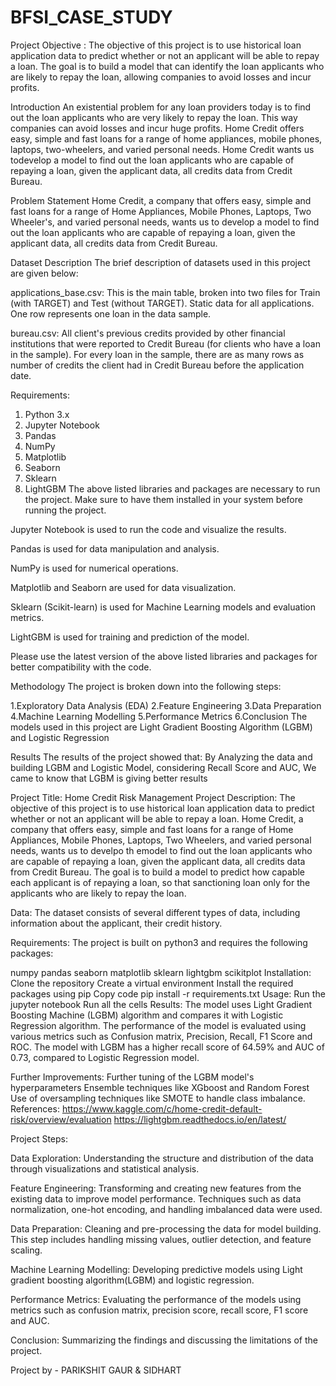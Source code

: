 # BFSI_CASE_STUDY
Project Objective :
The objective of this project is to use historical loan application data to predict whether or not an applicant will be able to repay a loan. The goal is to build a model that can identify the loan applicants who are likely to repay the loan, allowing companies to avoid losses and incur profits.

Introduction
An existential problem for any loan providers today is to find out the loan applicants who are very likely to repay the loan. This way companies can avoid losses and incur huge profits. Home Credit offers easy, simple and fast loans for a range of home appliances, mobile phones, laptops, two-wheelers, and varied personal needs. Home Credit wants us todevelop a model to find out the loan applicants who are capable of repaying a loan, given the applicant data, all credits data from Credit Bureau.

Problem Statement
Home Credit, a company that offers easy, simple and fast loans for a range of Home Appliances, Mobile Phones, Laptops, Two Wheeler's, and varied personal needs, wants us to develop a model to find out the loan applicants who are capable of repaying a loan, given the applicant data, all credits data from Credit Bureau.

Dataset Description
The brief description of datasets used in this project are given below:

applications_base.csv:
This is the main table, broken into two files for Train (with TARGET) and Test (without TARGET). Static data for all applications. One row represents one loan in the data sample.

bureau.csv:
All client's previous credits provided by other financial institutions that were reported to Credit Bureau (for clients who have a loan in the sample). For every loan in the sample, there are as many rows as number of credits the client had in Credit Bureau before the application date.


Requirements:
1. Python 3.x
2. Jupyter Notebook
3. Pandas
4. NumPy
5. Matplotlib
6. Seaborn
7. Sklearn
8. LightGBM
The above listed libraries and packages are necessary to run the project. Make sure to have them installed in your system before running the project.

Jupyter Notebook is used to run the code and visualize the results.

Pandas is used for data manipulation and analysis.

NumPy is used for numerical operations.

Matplotlib and Seaborn are used for data visualization.

Sklearn (Scikit-learn) is used for Machine Learning models and evaluation metrics.

LightGBM is used for training and prediction of the model.

Please use the latest version of the above listed libraries and packages for better compatibility with the code.

Methodology
The project is broken down into the following steps:

1.Exploratory Data Analysis (EDA)
2.Feature Engineering
3.Data Preparation
4.Machine Learning Modelling
5.Performance Metrics
6.Conclusion
The models used in this project are Light Gradient Boosting Algorithm (LGBM) and Logistic Regression

Results
The results of the project showed that: By Analyzing the data and building LGBM and Logistic Model, considering Recall Score and AUC, We came to know that LGBM is giving better results



Project Title: Home Credit Risk Management Project Description: The objective of this project is to use historical loan application data to predict whether or not an applicant will be able to repay a loan. Home Credit, a company that offers easy, simple and fast loans for a range of Home Appliances, Mobile Phones, Laptops, Two Wheelers, and varied personal needs, wants us to develpo th emodel to find out the loan applicants who are capable of repaying a loan, given the applicant data, all credits data from Credit Bureau. The goal is to build a model to predict how capable each applicant is of repaying a loan, so that sanctioning loan only for the applicants who are likely to repay the loan.

Data: The dataset consists of several different types of data, including information about the applicant, their credit history.

Requirements: The project is built on python3 and requires the following packages:

numpy pandas seaborn matplotlib sklearn lightgbm scikitplot Installation: Clone the repository Create a virtual environment Install the required packages using pip Copy code pip install -r requirements.txt Usage: Run the jupyter notebook Run all the cells Results: The model uses Light Gradient Boosting Machine (LGBM) algorithm and compares it with Logistic Regression algorithm. The performance of the model is evaluated using various metrics such as Confusion matrix, Precision, Recall, F1 Score and ROC. The model with LGBM has a higher recall score of 64.59% and AUC of 0.73, compared to Logistic Regression model.

Further Improvements: Further tuning of the LGBM model's hyperparameters Ensemble techniques like XGboost and Random Forest Use of oversampling techniques like SMOTE to handle class imbalance. References: https://www.kaggle.com/c/home-credit-default-risk/overview/evaluation https://lightgbm.readthedocs.io/en/latest/ 

Project Steps:

Data Exploration: Understanding the structure and distribution of the data through visualizations and statistical analysis.

Feature Engineering: Transforming and creating new features from the existing data to improve model performance. Techniques such as data normalization, one-hot encoding, and handling imbalanced data were used.

Data Preparation: Cleaning and pre-processing the data for model building. This step includes handling missing values, outlier detection, and feature scaling.

Machine Learning Modelling: Developing predictive models using Light gradient boosting algorithm(LGBM) and logistic regression.

Performance Metrics: Evaluating the performance of the models using metrics such as confusion matrix, precision score, recall score, F1 score and AUC.

Conclusion: Summarizing the findings and discussing the limitations of the project.


Project by - PARIKSHIT GAUR & SIDHART